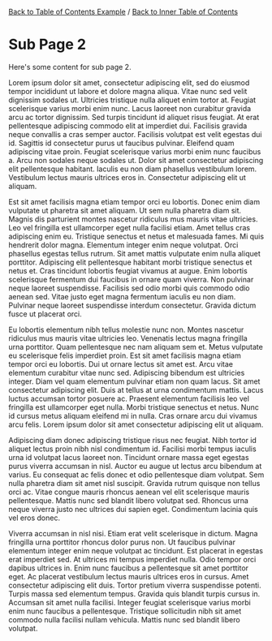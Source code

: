 [Back to Table of Contents Example](vscode://redhat.vscode-didact?workspace=toc-local/root-toc.didact.md) / [Back to Inner Table of Contents](vscode://redhat.vscode-didact?workspace=toc-local/inner-root.didact.md)

# Sub Page 2

Here's some content for sub page 2.

Lorem ipsum dolor sit amet, consectetur adipiscing elit, sed do eiusmod tempor incididunt ut labore et dolore magna aliqua. Vitae nunc sed velit dignissim sodales ut. Ultricies tristique nulla aliquet enim tortor at. Feugiat scelerisque varius morbi enim nunc. Lacus laoreet non curabitur gravida arcu ac tortor dignissim. Sed turpis tincidunt id aliquet risus feugiat. At erat pellentesque adipiscing commodo elit at imperdiet dui. Facilisis gravida neque convallis a cras semper auctor. Facilisis volutpat est velit egestas dui id. Sagittis id consectetur purus ut faucibus pulvinar. Eleifend quam adipiscing vitae proin. Feugiat scelerisque varius morbi enim nunc faucibus a. Arcu non sodales neque sodales ut. Dolor sit amet consectetur adipiscing elit pellentesque habitant. Iaculis eu non diam phasellus vestibulum lorem. Vestibulum lectus mauris ultrices eros in. Consectetur adipiscing elit ut aliquam.

Est sit amet facilisis magna etiam tempor orci eu lobortis. Donec enim diam vulputate ut pharetra sit amet aliquam. Ut sem nulla pharetra diam sit. Magnis dis parturient montes nascetur ridiculus mus mauris vitae ultricies. Leo vel fringilla est ullamcorper eget nulla facilisi etiam. Amet tellus cras adipiscing enim eu. Tristique senectus et netus et malesuada fames. Mi quis hendrerit dolor magna. Elementum integer enim neque volutpat. Orci phasellus egestas tellus rutrum. Sit amet mattis vulputate enim nulla aliquet porttitor. Adipiscing elit pellentesque habitant morbi tristique senectus et netus et. Cras tincidunt lobortis feugiat vivamus at augue. Enim lobortis scelerisque fermentum dui faucibus in ornare quam viverra. Non pulvinar neque laoreet suspendisse. Facilisis sed odio morbi quis commodo odio aenean sed. Vitae justo eget magna fermentum iaculis eu non diam. Pulvinar neque laoreet suspendisse interdum consectetur. Gravida dictum fusce ut placerat orci.

Eu lobortis elementum nibh tellus molestie nunc non. Montes nascetur ridiculus mus mauris vitae ultricies leo. Venenatis lectus magna fringilla urna porttitor. Quam pellentesque nec nam aliquam sem et. Metus vulputate eu scelerisque felis imperdiet proin. Est sit amet facilisis magna etiam tempor orci eu lobortis. Dui ut ornare lectus sit amet est. Arcu vitae elementum curabitur vitae nunc sed. Adipiscing bibendum est ultricies integer. Diam vel quam elementum pulvinar etiam non quam lacus. Sit amet consectetur adipiscing elit. Duis at tellus at urna condimentum mattis. Lacus luctus accumsan tortor posuere ac. Praesent elementum facilisis leo vel fringilla est ullamcorper eget nulla. Morbi tristique senectus et netus. Nunc id cursus metus aliquam eleifend mi in nulla. Cras ornare arcu dui vivamus arcu felis. Lorem ipsum dolor sit amet consectetur adipiscing elit ut aliquam.

Adipiscing diam donec adipiscing tristique risus nec feugiat. Nibh tortor id aliquet lectus proin nibh nisl condimentum id. Facilisi morbi tempus iaculis urna id volutpat lacus laoreet non. Tincidunt ornare massa eget egestas purus viverra accumsan in nisl. Auctor eu augue ut lectus arcu bibendum at varius. Eu consequat ac felis donec et odio pellentesque diam volutpat. Sem nulla pharetra diam sit amet nisl suscipit. Gravida rutrum quisque non tellus orci ac. Vitae congue mauris rhoncus aenean vel elit scelerisque mauris pellentesque. Mattis nunc sed blandit libero volutpat sed. Rhoncus urna neque viverra justo nec ultrices dui sapien eget. Condimentum lacinia quis vel eros donec.

Viverra accumsan in nisl nisi. Etiam erat velit scelerisque in dictum. Magna fringilla urna porttitor rhoncus dolor purus non. Ut faucibus pulvinar elementum integer enim neque volutpat ac tincidunt. Est placerat in egestas erat imperdiet sed. At ultrices mi tempus imperdiet nulla. Odio tempor orci dapibus ultrices in. Enim nunc faucibus a pellentesque sit amet porttitor eget. Ac placerat vestibulum lectus mauris ultrices eros in cursus. Amet consectetur adipiscing elit duis. Tortor pretium viverra suspendisse potenti. Turpis massa sed elementum tempus. Gravida quis blandit turpis cursus in. Accumsan sit amet nulla facilisi. Integer feugiat scelerisque varius morbi enim nunc faucibus a pellentesque. Tristique sollicitudin nibh sit amet commodo nulla facilisi nullam vehicula. Mattis nunc sed blandit libero volutpat.